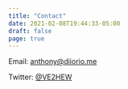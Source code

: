 ```yaml
---
title: "Contact"
date: 2021-02-08T19:44:33-05:00
draft: false
page: true
---
```


Email: [anthony@diiorio.me](mailto:anthony@diiorio.me)

Twitter: [@VE2HEW](https://twitter.com/VE2HEW)
